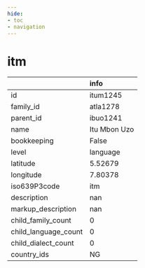 ```yaml
---
hide:
- toc
- navigation
---
```

# itm
|                      | info         |
|:---------------------|:-------------|
| id                   | itum1245     |
| family_id            | atla1278     |
| parent_id            | ibuo1241     |
| name                 | Itu Mbon Uzo |
| bookkeeping          | False        |
| level                | language     |
| latitude             | 5.52679      |
| longitude            | 7.80378      |
| iso639P3code         | itm          |
| description          | nan          |
| markup_description   | nan          |
| child_family_count   | 0            |
| child_language_count | 0            |
| child_dialect_count  | 0            |
| country_ids          | NG           |